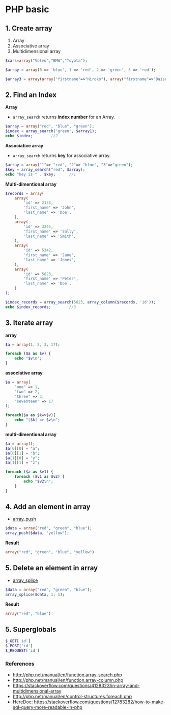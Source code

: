 # PHP basic

## 1. Create array
1. Array
2. Associative array
3. Multidimensional array
   


```php
$cars=array("Volvo","BMW","Toyota");
```

```php
$array = array(0 => 'blue', 1 => 'red', 2 => 'green', 3 => 'red');
```

```php
$array3 = array(array("firstname"=>"Hiroko"), array("firstname"=>"Daisuke"), array("firstname"=>"Grace"));
```




## 2. Find an Index

**Array**

- `array_search` returns **index number** for an Array.

```php
$array = array("red", "blue", "green");
$index = array_search('green', $array1);
echo $index;        //2
```

**Associative array**
- `array_search` returns **key** for associative array.

```php
$array = array("1"=> "red", "2"=> "blue", "3"=>"green");
$key = array_search("red", $array);
echo "key is " . $key;      //1
```

**Multi-dimentional array**
```php
$records = array(
    array(
        'id' => 2135,
        'first_name' => 'John',
        'last_name' => 'Doe',
    ),
    array(
        'id' => 3245,
        'first_name' => 'Sally',
        'last_name' => 'Smith',
    ),
    array(
        'id' => 5342,
        'first_name' => 'Jane',
        'last_name' => 'Jones',
    ),
    array(
        'id' => 5623,
        'first_name' => 'Peter',
        'last_name' => 'Doe',
    )
);

$index_records = array_search(5623, array_column($records, 'id'));
echo $index_records;        //3
```


## 3. Iterate array
**array**

```php
$a = array(1, 2, 3, 17);

foreach ($a as $v) {
    echo "$v\n";
}
```

**associative array**
```php
$a = array(
    "one" => 1,
    "two" => 2,
    "three" => 3,
    "seventeen" => 17
);

foreach($a as $k=>$v){
    echo "[$k] => $v\n";
}
```

**multi-dimentional array**
```php
$a = array();
$a[0][0] = "a";
$a[0][1] = "b";
$a[1][0] = "y";
$a[1][1] = "z";

foreach ($a as $v1) {
    foreach ($v1 as $v2) {
        echo "$v2\n";
    }
}
```

## 4. Add an element in array
- [array_push](http://php.net/manual/en/function.array-push.php)

```php
$data = array("red", "green", "blue");
array_push($data, "yellow");
```

**Result**
```php
array("red", "green", "blue", "yellow")
```

## 5. Delete an element in array
- [array_splice](https://secure.php.net/manual/en/function.array-splice.php)
```php
$data = array("red", "green", "blue");
array_splice($data, 1, 1);

```

**Result**
```php
array("red", "blue")
```

## 5. Superglobals

```php
$_GET['id']
$_POST['id']
$_REQUEST['id']
```

### References
- http://php.net/manual/en/function.array-search.php
- http://php.net/manual/en/function.array-column.php
- https://stackoverflow.com/questions/4128323/in-array-and-multidimensional-array
- http://php.net/manual/en/control-structures.foreach.php
- HereDoc: https://stackoverflow.com/questions/12783282/how-to-make-sql-query-more-readable-in-php